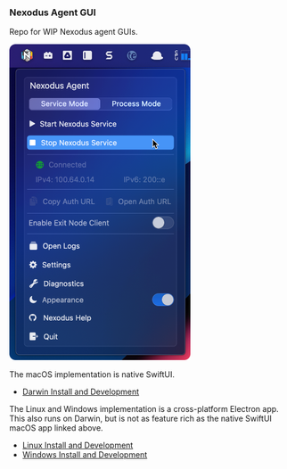 ### Nexodus Agent GUI

Repo for WIP Nexodus agent GUIs.

<img src='docs/images/darwin-gui-usage-1.png' width='325'>

The macOS implementation is native SwiftUI.

- [Darwin Install and Development](./darwin/README.md)

The Linux and Windows implementation is a cross-platform Electron app. This also runs on Darwin, but is not as feature rich as the native SwiftUI macOS app linked above.

- [Linux Install and Development](./linux-windows/README.md)
- [Windows Install and Development](./linux-windows/README.md)
